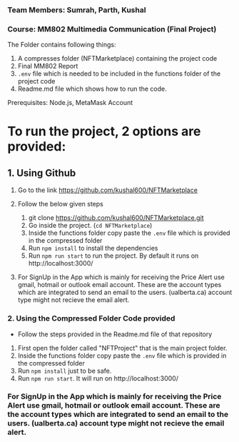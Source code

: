 ### Team Members: Sumrah, Parth, Kushal

### Course: MM802 Multimedia Communication (Final Project)

The Folder contains following things:

1. A compresses folder (NFTMarketplace) containing the project code
2. Final MM802 Report
3. `.env` file which is needed to be included in the functions folder of the project code
4. Readme.md file which shows how to run the code.

Prerequisites: Node.js, MetaMask Account

# To run the project, 2 options are provided:

## 1. Using Github

1. Go to the link https://github.com/kushal600/NFTMarketplace

2. Follow the below given steps

   1. git clone https://github.com/kushal600/NFTMarketplace.git
   2. Go inside the project. (`cd NFTMarketplace`)
   3. Inside the functions folder copy paste the `.env` file which is provided in the compressed folder
   4. Run `npm install` to install the dependencies
   5. Run `npm run start` to run the project. By default it runs on http://localhost:3000/

3. For SignUp in the App which is mainly for receiving the Price Alert use gmail, hotmail or outlook email account. These are the account types which are integrated to send an email to the users. (ualberta.ca) account type might not recieve the email alert.

### 2. Using the Compressed Folder Code provided

- Follow the steps provided in the Readme.md file of that repository

1. First open the folder called "NFTProject" that is the main project folder.
2. Inside the functions folder copy paste the `.env` file which is provided in the compressed folder
3. Run `npm install` just to be safe.
4. Run `npm run start`. It will run on http://localhost:3000/

### For SignUp in the App which is mainly for receiving the Price Alert use gmail, hotmail or outlook email account. These are the account types which are integrated to send an email to the users. (ualberta.ca) account type might not recieve the email alert.
